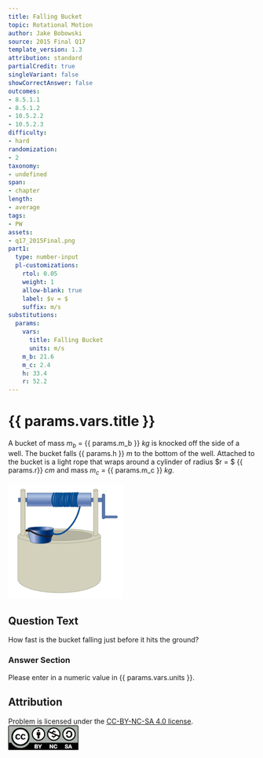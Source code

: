 ```yaml
---
title: Falling Bucket
topic: Rotational Motion
author: Jake Bobowski
source: 2015 Final Q17
template_version: 1.3
attribution: standard
partialCredit: true
singleVariant: false
showCorrectAnswer: false
outcomes:
- 8.5.1.1
- 8.5.1.2
- 10.5.2.2
- 10.5.2.3
difficulty:
- hard
randomization:
- 2
taxonomy:
- undefined
span:
- chapter
length:
- average
tags:
- PW
assets:
- q17_2015Final.png
part1:
  type: number-input
  pl-customizations:
    rtol: 0.05
    weight: 1
    allow-blank: true
    label: $v = $
    suffix: m/s
substitutions:
  params:
    vars:
      title: Falling Bucket
      units: m/s
    m_b: 21.6
    m_c: 2.4
    h: 33.4
    r: 52.2
---
```

# {{ params.vars.title }}
A bucket of mass $m_b$ = {{ params.m_b }} $kg$ is knocked off the side of a well.
The bucket falls {{ params.h }} $m$ to the bottom of the well.
Attached to the bucket is a light rope that wraps around a cylinder of radius $r = $ {{ params.r}} $cm$ and mass $m_c$ = {{ params.m_c }} $kg$.

![](q17_2015Final.png)

## Question Text

How fast is the bucket falling just before it hits the ground?

### Answer Section

Please enter in a numeric value in {{ params.vars.units }}.

## Attribution

Problem is licensed under the [CC-BY-NC-SA 4.0 license](https://creativecommons.org/licenses/by-nc-sa/4.0/).<br> ![The Creative Commons 4.0 license requiring attribution-BY, non-commercial-NC, and share-alike-SA license.](https://raw.githubusercontent.com/firasm/bits/master/by-nc-sa.png)